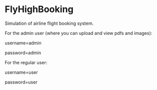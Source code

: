 FlyHighBooking
==============

Simulation of airline flight booking system.

For the admin user (where you can upload and view pdfs and images):

username=admin

password=admin

For the regular user:

username=user

password=user
